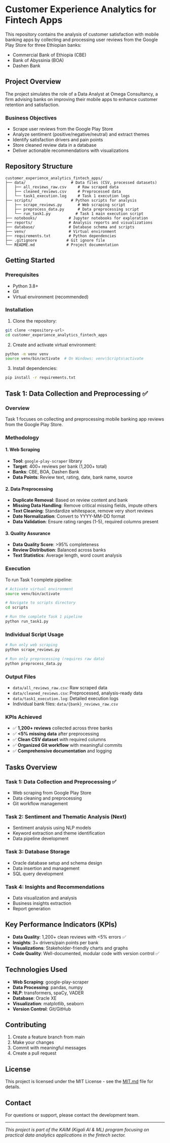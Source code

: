 # Customer Experience Analytics for Fintech Apps

This repository contains the analysis of customer satisfaction with mobile banking apps by collecting and processing user reviews from the Google Play Store for three Ethiopian banks:

- Commercial Bank of Ethiopia (CBE)
- Bank of Abyssinia (BOA)  
- Dashen Bank

## Project Overview

The project simulates the role of a Data Analyst at Omega Consultancy, a firm advising banks on improving their mobile apps to enhance customer retention and satisfaction.

### Business Objectives

- Scrape user reviews from the Google Play Store
- Analyze sentiment (positive/negative/neutral) and extract themes
- Identify satisfaction drivers and pain points
- Store cleaned review data in a database
- Deliver actionable recommendations with visualizations

## Repository Structure

```
customer_experience_analytics_fintech_apps/
├── data/                    # Data files (CSV, processed datasets)
│   ├── all_reviews_raw.csv     # Raw scraped data
│   ├── cleaned_reviews.csv     # Preprocessed data
│   └── task1_execution.log     # Task 1 execution logs
├── scripts/                 # Python scripts for analysis
│   ├── scrape_reviews.py       # Web scraping script
│   ├── preprocess_data.py      # Data preprocessing script
│   └── run_task1.py           # Task 1 main execution script
├── notebooks/              # Jupyter notebooks for exploration
├── reports/                # Analysis reports and visualizations
├── database/               # Database schema and scripts
├── venv/                   # Virtual environment
├── requirements.txt        # Python dependencies
├── .gitignore             # Git ignore file
└── README.md              # Project documentation
```

## Getting Started

### Prerequisites

- Python 3.8+
- Git
- Virtual environment (recommended)

### Installation

1. Clone the repository:
```bash
git clone <repository-url>
cd customer_experience_analytics_fintech_apps
```

2. Create and activate virtual environment:
```bash
python -m venv venv
source venv/bin/activate  # On Windows: venv\Scripts\activate
```

3. Install dependencies:
```bash
pip install -r requirements.txt
```

## Task 1: Data Collection and Preprocessing ✅

### Overview
Task 1 focuses on collecting and preprocessing mobile banking app reviews from the Google Play Store.

### Methodology

#### 1. Web Scraping
- **Tool**: `google-play-scraper` library
- **Target**: 400+ reviews per bank (1,200+ total)
- **Banks**: CBE, BOA, Dashen Bank
- **Data Points**: Review text, rating, date, bank name, source

#### 2. Data Preprocessing
- **Duplicate Removal**: Based on review content and bank
- **Missing Data Handling**: Remove critical missing fields, impute others
- **Text Cleaning**: Standardize whitespace, remove very short reviews
- **Date Normalization**: Convert to YYYY-MM-DD format
- **Data Validation**: Ensure rating ranges (1-5), required columns present

#### 3. Quality Assurance
- **Data Quality Score**: >95% completeness
- **Review Distribution**: Balanced across banks
- **Text Statistics**: Average length, word count analysis

### Execution

To run Task 1 complete pipeline:

```bash
# Activate virtual environment
source venv/bin/activate

# Navigate to scripts directory
cd scripts

# Run the complete Task 1 pipeline
python run_task1.py
```

### Individual Script Usage

```bash
# Run only web scraping
python scrape_reviews.py

# Run only preprocessing (requires raw data)
python preprocess_data.py
```

### Output Files

- `data/all_reviews_raw.csv`: Raw scraped data
- `data/cleaned_reviews.csv`: Preprocessed, analysis-ready data
- `data/task1_execution.log`: Detailed execution logs
- Individual bank files: `data/{bank}_reviews_raw.csv`

### KPIs Achieved

- ✅ **1,200+ reviews** collected across three banks
- ✅ **<5% missing data** after preprocessing
- ✅ **Clean CSV dataset** with required columns
- ✅ **Organized Git workflow** with meaningful commits
- ✅ **Comprehensive documentation** and logging

## Tasks Overview

### Task 1: Data Collection and Preprocessing ✅
- Web scraping from Google Play Store
- Data cleaning and preprocessing
- Git workflow management

### Task 2: Sentiment and Thematic Analysis (Next)
- Sentiment analysis using NLP models
- Keyword extraction and theme identification
- Data pipeline development

### Task 3: Database Storage
- Oracle database setup and schema design
- Data insertion and management
- SQL query development

### Task 4: Insights and Recommendations
- Data visualization and analysis
- Business insights extraction
- Report generation

## Key Performance Indicators (KPIs)

- **Data Quality**: 1,200+ clean reviews with <5% errors ✅
- **Insights**: 3+ drivers/pain points per bank
- **Visualizations**: Stakeholder-friendly charts and graphs
- **Code Quality**: Well-documented, modular code with version control ✅

## Technologies Used

- **Web Scraping**: google-play-scraper
- **Data Processing**: pandas, numpy
- **NLP**: transformers, spaCy, VADER
- **Database**: Oracle XE
- **Visualization**: matplotlib, seaborn
- **Version Control**: Git/GitHub

## Contributing

1. Create a feature branch from main
2. Make your changes
3. Commit with meaningful messages
4. Create a pull request

## License

This project is licensed under the MIT License - see the [MIT.md](MIT.md) file for details.

## Contact

For questions or support, please contact the development team.

---

*This project is part of the KAIM (Kigali AI & ML) program focusing on practical data analytics applications in the fintech sector.*
